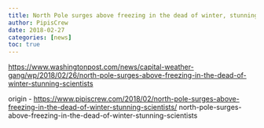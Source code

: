 ```yaml
---
title: North Pole surges above freezing in the dead of winter, stunning scientists
author: PipisCrew
date: 2018-02-27
categories: [news]
toc: true
---
```


https://www.washingtonpost.com/news/capital-weather-gang/wp/2018/02/26/north-pole-surges-above-freezing-in-the-dead-of-winter-stunning-scientists

origin - https://www.pipiscrew.com/2018/02/north-pole-surges-above-freezing-in-the-dead-of-winter-stunning-scientists/ north-pole-surges-above-freezing-in-the-dead-of-winter-stunning-scientists